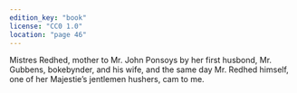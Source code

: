```yaml
---
edition_key: "book"
license: "CC0 1.0"
location: "page 46"
---
```

Mistres Redhed, mother to Mr. John Ponsoys by her first husbond,
Mr. Gubbens, bokebynder, and his wife, and the same day Mr.
Redhed himself, one of her Majestie’s jentlemen hushers, cam to
me.
